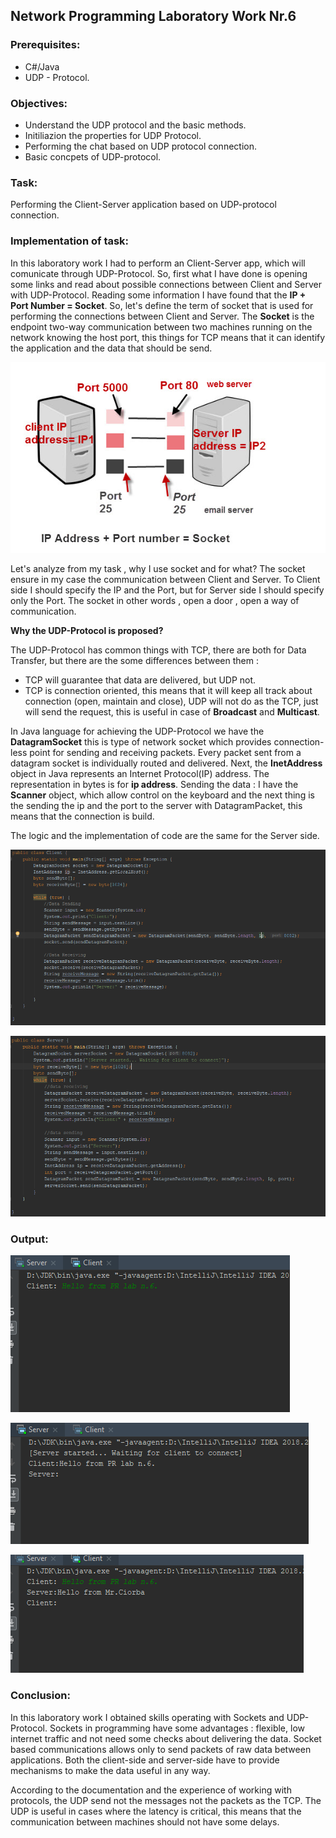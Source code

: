 ## Network Programming Laboratory Work Nr.6


### Prerequisites:
  - C#/Java
  - UDP - Protocol.

### Objectives:
  - Understand the UDP protocol and the basic methods.
  - Initiliazion the properties for UDP Protocol.
  - Performing the chat based on UDP protocol connection.
  - Basic concpets of UDP-protocol.
  
 ### Task:
  Performing the Client-Server application based on UDP-protocol connection.
 
 
 ### Implementation of task: 
 In this laboratory work I had to perform an Client-Server app, which will comunicate through UDP-Protocol. So, first what I have done is opening some links and read about possible connections between Client and Server with UDP-Protocol. Reading some information I have found that the **IP + Port Number = Socket**. So, let's define the term of socket that is used for performing the connections between Client and Server. The **Socket**  is the endpoint two-way communication between two machines running on the network knowing the host port, this things for TCP means that it can identify the application and the data that should be send.
 
 ![](https://github.com/gzaharia/PR/blob/master/PR-lab6/Screens/Socket.PNG)
 
 Let's analyze from my task , why I use socket and for what? The socket ensure in my case the communication between Client and Server. To Client side I should specify the IP and the Port, but for Server side I should specify only the Port. The socket in other words , open a door , open a way of communication.
 
 **Why the UDP-Protocol is proposed?**

The UDP-Protocol has common things with TCP, there are both for Data Transfer, but there are the some differences between them : 
  
  - TCP will guarantee that data are delivered, but UDP not.
  - TCP is connection oriented, this means that it will keep all track about connection (open, maintain and close), UDP will not do as the TCP, just will send the request, this is useful in case of **Broadcast** and **Multicast**.
  
 In Java language for achieving the UDP-Protocol we have the **DatagramSocket** this is type of network socket which provides connection-less point for sending and receiving packets. Every packet sent from a datagram socket is individually routed and delivered.
 Next, the **InetAddress** object in Java represents an Internet Protocol(IP) address. The representation in bytes is for **ip address**.
 Sending the data : I have the **Scanner** object, which allow control on the keyboard and the next thing is the sending the ip and the port to the server with DatagramPacket, this means that the connection is build.
 
 The logic and the implementation of code are the same for the Server side.
 
 ![](https://github.com/gzaharia/PR/blob/master/PR-lab6/Screens/Client.PNG)
 
 ![](https://github.com/gzaharia/PR/blob/master/PR-lab6/Screens/Server.PNG)
 
 
 ### Output:
 
 ![](https://github.com/gzaharia/PR/blob/master/PR-lab6/Screens/Send_Client.PNG)
 
 ![](https://github.com/gzaharia/PR/blob/master/PR-lab6/Screens/Receive_Server.PNG)
 
 ![](https://github.com/gzaharia/PR/blob/master/PR-lab6/Screens/Receive_Client.PNG)
 
 
 ### Conclusion:
 
 In this laboratory work I obtained skills operating with Sockets and UDP-Protocol. Sockets in programming have some advantages : flexible, low internet traffic and not need some checks about delivering the data. Socket based communications allows only to send packets of raw data between applications. Both the client-side and server-side have to provide mechanisms to make the data useful in any way. 
 
 According to the documentation and the experience of working with protocols, the UDP send not the messages not the packets as the TCP. The UDP is useful in cases where the latency is critical, this means that the communication between machines should not have some delays.
